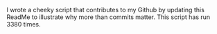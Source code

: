 I wrote a cheeky script that contributes to my Github by updating this ReadMe to illustrate why more than commits matter. This script has run 3380 times.